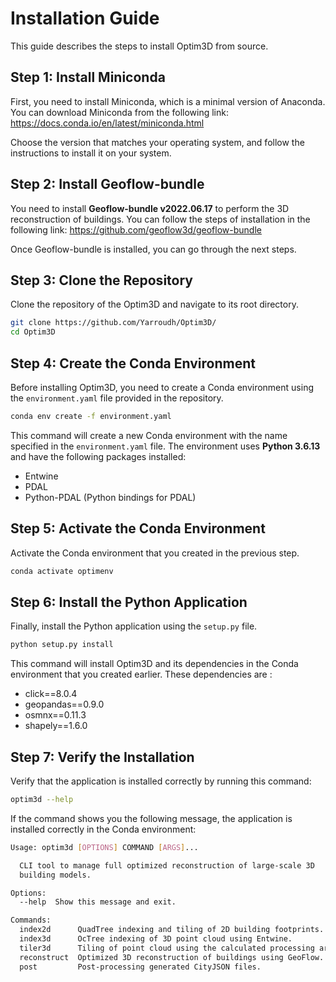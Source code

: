 # Installation Guide
This guide describes the steps to install Optim3D from source.

## Step 1: Install Miniconda
First, you need to install Miniconda, which is a minimal version of Anaconda. You can download Miniconda from the following link: https://docs.conda.io/en/latest/miniconda.html

Choose the version that matches your operating system, and follow the instructions to install it on your system.

## Step 2: Install Geoflow-bundle
You need to install **Geoflow-bundle v2022.06.17** to perform the 3D reconstruction of buildings. You can follow the steps of installation in the following link:
https://github.com/geoflow3d/geoflow-bundle

Once Geoflow-bundle is installed, you can go through the next steps.

## Step 3: Clone the Repository
Clone the repository of the Optim3D and navigate to its root directory.

```bash
git clone https://github.com/Yarroudh/Optim3D/
cd Optim3D
```

## Step 4: Create the Conda Environment
Before installing Optim3D, you need to create a Conda environment using the <code>environment.yaml</code> file provided in the repository.

```bash
conda env create -f environment.yaml
```

This command will create a new Conda environment with the name specified in the <code>environment.yaml</code> file. The environment uses **Python 3.6.13** and have the following packages installed:
- Entwine
- PDAL
- Python-PDAL (Python bindings for PDAL)

## Step 5: Activate the Conda Environment
Activate the Conda environment that you created in the previous step.

```bash
conda activate optimenv
```

## Step 6: Install the Python Application
Finally, install the Python application using the <code>setup.py</code> file.

```bash
python setup.py install
```

This command will install Optim3D and its dependencies in the Conda environment that you created earlier. These dependencies are :
- click==8.0.4
- geopandas==0.9.0
- osmnx==0.11.3
- shapely==1.6.0

## Step 7: Verify the Installation

Verify that the application is installed correctly by running this command:

```bash
optim3d --help
```

If the command shows you the following message, the application is installed correctly in the Conda environment:

```bash
Usage: optim3d [OPTIONS] COMMAND [ARGS]...

  CLI tool to manage full optimized reconstruction of large-scale 3D
  building models.

Options:
  --help  Show this message and exit.

Commands:
  index2d      QuadTree indexing and tiling of 2D building footprints.
  index3d      OcTree indexing of 3D point cloud using Entwine.
  tiler3d      Tiling of point cloud using the calculated processing areas.
  reconstruct  Optimized 3D reconstruction of buildings using GeoFlow.
  post         Post-processing generated CityJSON files.
```
